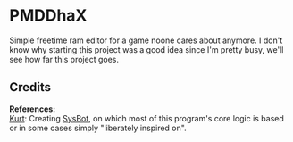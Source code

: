 # PMDDhaX
Simple freetime ram editor for a game noone cares about anymore. I don't know why starting this project was a good idea since I'm pretty busy, we'll see how far this project goes.

## Credits
**References:**  
[Kurt](https://github.com/kwsch): Creating [SysBot](https://github.com/kwsch/SysBot.NET), on which most of this program's core logic is based or in some cases simply "liberately inspired on".
